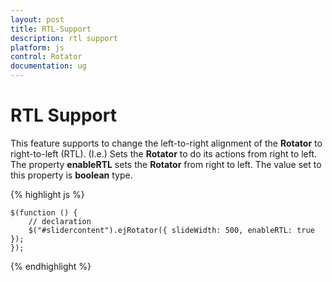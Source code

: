 ```yaml
---
layout: post
title: RTL-Support
description: rtl support
platform: js
control: Rotator
documentation: ug
---
```


# RTL Support

This feature supports to change the left-to-right alignment of the **Rotator** to right-to-left (RTL). (I.e.) Sets the **Rotator** to do its actions from right to left. The property **enableRTL** sets the **Rotator** from right to left. The value set to this property is **boolean** type.

{% highlight js %}

    $(function () {
        // declaration
        $("#slidercontent").ejRotator({ slideWidth: 500, enableRTL: true });
    });

{% endhighlight %}



